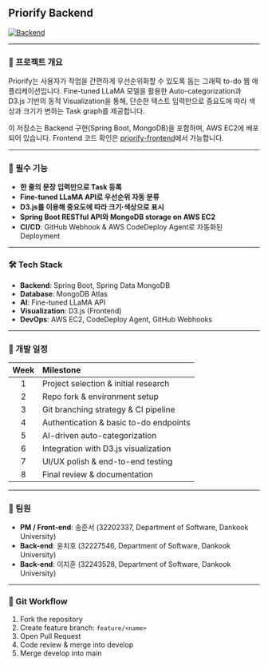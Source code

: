 ## Priorify Backend

[![Backend](https://img.shields.io/badge/service-backend-green)]()

---

### 🌟 프로젝트 개요

Priorify는 사용자가 작업을 간편하게 우선순위화할 수 있도록 돕는 그래픽 to-do 웹 애플리케이션입니다. Fine-tuned LLaMA 모델을 활용한 Auto-categorization과 D3.js 기반의 동적 Visualization을 통해, 단순한 텍스트 입력만으로 중요도에 따라 색상과 크기가 변하는 Task graph를 제공합니다.

이 저장소는 Backend 구현(Spring Boot, MongoDB)을 포함하며, AWS EC2에 배포되어 있습니다. Frontend 코드 확인은 [priorify-frontend](https://github.com/JunSeo99/priorify-frontend.git)에서 가능합니다.

---

### 🚀 필수 기능

* **한 줄의 문장 입력만으로 Task 등록**
* **Fine-tuned LLaMA API로 우선순위 자동 분류**
* **D3.js를 이용해 중요도에 따라 크기·색상으로 표시**
* **Spring Boot RESTful API와 MongoDB storage on AWS EC2**
* **CI/CD**: GitHub Webhook & AWS CodeDeploy Agent로 자동화된 Deployment

---

### 🛠 Tech Stack

* **Backend**: Spring Boot, Spring Data MongoDB
* **Database**: MongoDB Atlas
* **AI**: Fine-tuned LLaMA API
* **Visualization**: D3.js (Frontend)
* **DevOps**: AWS EC2, CodeDeploy Agent, GitHub Webhooks

---

### 📆 개발 일정

| Week | Milestone                              |
| :--: | :------------------------------------- |
|   1  | Project selection & initial research   |
|   2  | Repo fork & environment setup          |
|   3  | Git branching strategy & CI pipeline   |
|   4  | Authentication & basic to-do endpoints |
|   5  | AI-driven auto-categorization          |
|   6  | Integration with D3.js visualization   |
|   7  | UI/UX polish & end-to-end testing      |
|   8  | Final review & documentation           |

---

### 👥 팀원

* **PM / Front-end**: 송준서 (32202337, Department of Software, Dankook University)
* **Back-end**: 윤치호 (32227546, Department of Software, Dankook University)
* **Back-end**: 이지훈 (32243528, Department of Software, Dankook University)

---

### 🚦 Git Workflow

1. Fork the repository
2. Create feature branch: `feature/<name>`
3. Open Pull Request
4. Code review & merge into develop
5. Merge develop into main
